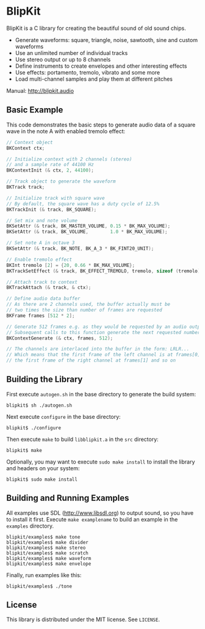 BlipKit
=======

BlipKit is a C library for creating the beautiful sound of old sound chips.

- Generate waveforms: square, triangle, noise, sawtooth, sine and custom waveforms
- Use an unlimited number of individual tracks
- Use stereo output or up to 8 channels
- Define instruments to create envelopes and other interesting effects
- Use effects: portamento, tremolo, vibrato and some more
- Load multi-channel samples and play them at different pitches

Manual: <http://blipkit.audio>

Basic Example
-------------

This code demonstrates the basic steps to generate audio data of a square wave in the note A with enabled tremolo effect:

```C
// Context object
BKContext ctx;

// Initialize context with 2 channels (stereo)
// and a sample rate of 44100 Hz
BKContextInit (& ctx, 2, 44100);

// Track object to generate the waveform
BKTrack track;

// Initialize track with square wave
// By default, the square wave has a duty cycle of 12.5%
BKTrackInit (& track, BK_SQUARE);

// Set mix and note volume
BKSetAttr (& track, BK_MASTER_VOLUME, 0.15 * BK_MAX_VOLUME);
BKSetAttr (& track, BK_VOLUME,        1.0 * BK_MAX_VOLUME);

// Set note A in octave 3
BKSetAttr (& track, BK_NOTE, BK_A_3 * BK_FINT20_UNIT);

// Enable tremolo effect
BKInt tremolo [2] = {20, 0.66 * BK_MAX_VOLUME};
BKTrackSetEffect (& track, BK_EFFECT_TREMOLO, tremolo, sizeof (tremolo));

// Attach track to context
BKTrackAttach (& track, & ctx);

// Define audio data buffer
// As there are 2 channels used, the buffer actually must be
// two times the size than number of frames are requested
BKFrame frames [512 * 2];

// Generate 512 frames e.g. as they would be requested by an audio output function
// Subsequent calls to this function generate the next requested number of frames
BKContextGenerate (& ctx, frames, 512);

// The channels are interlaced into the buffer in the form: LRLR...
// Which means that the first frame of the left channel is at frames[0],
// the first frame of the right channel at frames[1] and so on
```

Building the Library
--------------------

First execute `autogen.sh` in the base directory to generate the build system:

```Shell
blipkit$ sh ./autogen.sh
```

Next execute `configure` in the base directory:

```Shell
blipkit$ ./configure
```

Then execute `make` to build `libblipkit.a` in the `src` directory:

```Shell
blipkit$ make
```

Optionally, you may want to execute `sudo make install` to install the library
and headers on your system:

```Shell
blipkit$ sudo make install
```

Building and Running Examples
-----------------------------

All examples use SDL (<http://www.libsdl.org>) to output sound, so you have to
install it first. Execute `make examplename` to build an example in the
`examples` directory.

```Shell
blipkit/examples$ make tone
blipkit/examples$ make divider
blipkit/examples$ make stereo
blipkit/examples$ make scratch
blipkit/examples$ make waveform
blipkit/examples$ make envelope
```

Finally, run examples like this:

```Shell
blipkit/examples$ ./tone
```

License
-------

This library is distributed under the MIT license. See `LICENSE`.
